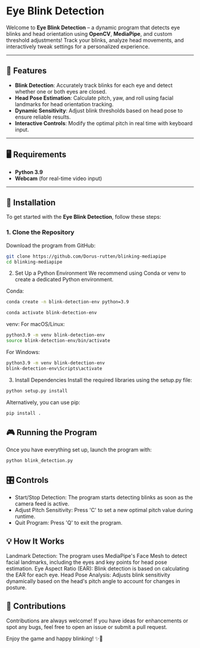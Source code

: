 # Eye Blink Detection

Welcome to **Eye Blink Detection** – a dynamic program that detects eye blinks and head orientation using **OpenCV**, **MediaPipe**, and custom threshold adjustments! Track your blinks, analyze head movements, and interactively tweak settings for a personalized experience.

---

## 🌟 Features

- **Blink Detection**: Accurately track blinks for each eye and detect whether one or both eyes are closed.
- **Head Pose Estimation**: Calculate pitch, yaw, and roll using facial landmarks for head orientation tracking.
- **Dynamic Sensitivity**: Adjust blink thresholds based on head pose to ensure reliable results.
- **Interactive Controls**: Modify the optimal pitch in real time with keyboard input.

---

## 🖥️ Requirements

- **Python 3.9**
- **Webcam** (for real-time video input)

---

## 🚀 Installation

To get started with the **Eye Blink Detection**, follow these steps:

### 1. Clone the Repository

Download the program from GitHub:

```bash
git clone https://github.com/Dorus-rutten/blinking-mediapipe
cd blinking-mediapipe
```
2. Set Up a Python Environment
We recommend using Conda or venv to create a dedicated Python environment.

Conda:
```bash
conda create -n blink-detection-env python=3.9
```
```bash
conda activate blink-detection-env
```
venv:
For macOS/Linux:

```bash
python3.9 -m venv blink-detection-env
source blink-detection-env/bin/activate
```
For Windows:

```bash
python3.9 -m venv blink-detection-env
blink-detection-env\Scripts\activate
```
3. Install Dependencies
Install the required libraries using the setup.py file:

```bash
python setup.py install
```
Alternatively, you can use pip:

```bash
pip install .
```
## 🎮 Running the Program
Once you have everything set up, launch the program with:

```bash
python blink_detection.py
```
## 🎛️ Controls
- Start/Stop Detection: The program starts detecting blinks as soon as the camera feed is active.
- Adjust Pitch Sensitivity: Press 'C' to set a new optimal pitch value during runtime.
- Quit Program: Press 'Q' to exit the program.
## 💡 How It Works
Landmark Detection: The program uses MediaPipe's Face Mesh to detect facial landmarks, including the eyes and key points for head pose estimation.
Eye Aspect Ratio (EAR): Blink detection is based on calculating the EAR for each eye.
Head Pose Analysis: Adjusts blink sensitivity dynamically based on the head's pitch angle to account for changes in posture.
## 💬 Contributions
Contributions are always welcome! If you have ideas for enhancements or spot any bugs, feel free to open an issue or submit a pull request.

Enjoy the game and happy blinking! ✨👀
